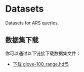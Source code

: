 # Datasets
Datasets for ARS queries.

## 数据集下载

你可以通过以下链接下载数据集文件：

- [下载 glove-100_range.hdf5](https://github.com/SongYitong826/Datasets/releases/download/v1.0/glove-100_range.hdf5)

